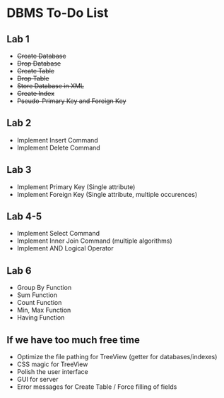 # DBMS To-Do List

## Lab 1
- ~~Create Database~~
- ~~Drop Database~~
- ~~Create Table~~
- ~~Drop Table~~
- ~~Store Database in XML~~
- ~~Create Index~~
- ~~Pseudo-Primary Key and Foreign Key~~

## Lab 2
- Implement Insert Command
- Implement Delete Command

## Lab 3
- Implement Primary Key (Single attribute)
- Implement Foreign Key (Single attribute, multiple occurences)

## Lab 4-5
- Implement Select Command
- Implement Inner Join Command (multiple algorithms)
- Implement AND Logical Operator

## Lab 6
- Group By Function
- Sum Function
- Count Function
- Min, Max Function
- Having Function

## If we have too much free time
- Optimize the file pathing for TreeView (getter for databases/indexes)
- CSS magic for TreeView
- Polish the user interface
- GUI for server
- Error messages for Create Table / Force filling of fields
